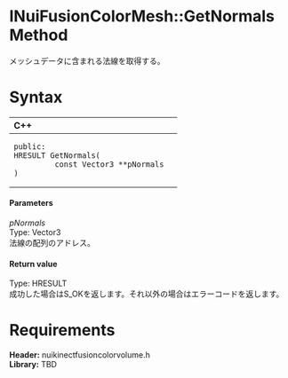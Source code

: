 INuiFusionColorMesh::GetNormals Method  
======================================  

メッシュデータに含まれる法線を取得する。 <span id="syntaxSection"></span>

Syntax  
======  

<table>
<colgroup>
<col width="100%" />
</colgroup>
<thead>
<tr class="header">
<th align="left">C++</th>
</tr>
</thead>
<tbody>
<tr class="odd">
<td align="left"><pre><code>public:  
HRESULT GetNormals(  
         const Vector3 **pNormals  
)</code></pre></td>
</tr>
</tbody>
</table>

<span id="ID4EG"></span>
#### Parameters  

*pNormals*    
Type: Vector3  
法線の配列のアドレス。  

<span id="ID4EP"></span>
#### Return value  

Type: HRESULT  
成功した場合はS\_OKを返します。それ以外の場合はエラーコードを返します。  

<span id="requirements"></span>

Requirements  
============  

**Header:** nuikinectfusioncolorvolume.h  
**Library:** TBD  



<!--Please do not edit the data in the comment block below.-->
<!--
TOCTitle : GetNormals Method
RLTitle : INuiFusionColorMesh::GetNormals Method
KeywordK : GetNormals method
KeywordK : INuiFusionColorMesh::GetNormals method
KeywordF : INuiFusionColorMesh::GetNormals
KeywordF : GetNormals
KeywordF : Microsoft.Kinect.nuikinectfusioncolorvolume.INuiFusionColorMesh.GetNormals(Vector3)
KeywordA : M:Microsoft.Kinect.nuikinectfusioncolorvolume.INuiFusionColorMesh.GetNormals(Vector3)
AssetID : M:Microsoft.Kinect.nuikinectfusioncolorvolume.INuiFusionColorMesh.GetNormals(Vector3)
Locale : en-us
CommunityContent : 1
APIType : Managed
APILocation : 
APIName : Microsoft.Kinect.nuikinectfusioncolorvolume.INuiFusionColorMesh::GetNormals
TargetOS : Windows
TopicType : kbSyntax
DevLang : C++
DocSet : K4Wv2
ProjType : K4Wv2Proj
Technology : Kinect for Windows
Product : Kinect for Windows SDK v2
productversion : 20
-->
